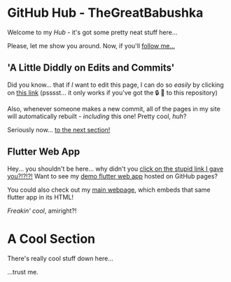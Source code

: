 # GitHub Hub - TheGreatBabushka

Welcome to my *Hub* - it's got some pretty neat stuff here...

Please, let me show you around. Now, if you'll [follow me...](https://github.com/TheGreatBabushka/#a-cool-section)

## 'A Little Diddly on Edits and Commits'

Did you know... that if *I* want to edit this page, I can do so *easily* by clicking on [this link](https://github.com/TheGreatBabushka/TheGreatBabushka/edit/main/README.md)
(psssst... it only works if you've got the :lock: :key: to this repository)

Also, whenever someone makes a new commit, all of the pages in my site will automatically rebuilt - *including* this one! Pretty cool, _huh_? 

Seriously now... [to the next section!](https://github.com/TheGreatBabushka/TheGreatBabushka/main/README.md)


## Flutter Web App
Hey... you shouldn't be here... why didn't you [click on the stupid link I gave you?!?!?!](https://github.com/TheGreatBabushka/TheGreatBabushka/main/README.md)
Want to see my [demo flutter web app](https://thegreatbabushka.github.io/TheGreatBabushka) hosted on GitHub pages?


You could also check out my [main webpage](https://thegreatbabushka.github.io/#/), which embeds that same flutter app in its HTML!


_Freakin' cool_, amiright?!

# A Cool Section
There's really cool stuff down here...

...trust me.
